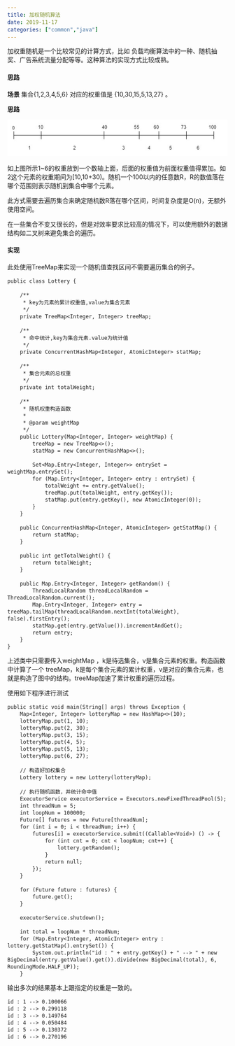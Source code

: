 ```yaml
---
title: 加权随机算法
date: 2019-11-17
categories: ["common","java"]
---
```


加权重随机是一个比较常见的计算方式，比如 负载均衡算法中的一种、随机抽奖、广告系统流量分配等等。这种算法的实现方式比较成熟。<!--more-->

#### 思路

**场景**  集合{1,2,3,4,5,6} 对应的权重值是 {10,30,15,5,13,27} 。

**思路**  

![](lottery.jpg)

如上图所示1~6的权重放到一个数轴上面，后面的权重值为前面权重值得累加。如2这个元素的权重期间为[10,10+30)。随机一个100以内的任意数R，R的数值落在哪个范围则表示随机到集合中哪个元素。

此方式需要去遍历集合来确定随机数R落在哪个区间，时间复杂度是O(n)，无额外使用空间。

在一些集合不变又很长的，但是对效率要求比较高的情况下，可以使用额外的数据结构如二叉树来避免集合的遍历。

#### 实现

此处使用TreeMap来实现一个随机值查找区间不需要遍历集合的例子。

```
public class Lottery {

	/**
	 * key为元素的累计权重值,value为集合元素
	 */
    private TreeMap<Integer, Integer> treeMap;

	/**
	 * 命中统计,key为集合元素.value为统计值
	 */
    private ConcurrentHashMap<Integer, AtomicInteger> statMap;

	/**
	 * 集合元素的总权重
	 */
    private int totalWeight;

    /**
     * 随机权重构造函数
     *
     * @param weightMap
     */
    public Lottery(Map<Integer, Integer> weightMap) {
        treeMap = new TreeMap<>();
        statMap = new ConcurrentHashMap<>();

        Set<Map.Entry<Integer, Integer>> entrySet = weightMap.entrySet();
        for (Map.Entry<Integer, Integer> entry : entrySet) {
            totalWeight += entry.getValue();
            treeMap.put(totalWeight, entry.getKey());
            statMap.put(entry.getKey(), new AtomicInteger(0));
        }
    }

    public ConcurrentHashMap<Integer, AtomicInteger> getStatMap() {
        return statMap;
    }

    public int getTotalWeight() {
        return totalWeight;
    }

    public Map.Entry<Integer, Integer> getRandom() {
        ThreadLocalRandom threadLocalRandom = ThreadLocalRandom.current();
        Map.Entry<Integer, Integer> entry = treeMap.tailMap(threadLocalRandom.nextInt(totalWeight), false).firstEntry();
        statMap.get(entry.getValue()).incrementAndGet();
        return entry;
    }
}
```

上述类中只需要传入weightMap ，k是待选集合，v是集合元素的权重。构造函数中计算了一个 treeMap，k是每个集合元素的累计权重，v是对应的集合元素，也就是构造了图中的结构。treeMap加速了累计权重的遍历过程。

使用如下程序进行测试

```
public static void main(String[] args) throws Exception {
	Map<Integer, Integer> lotteryMap = new HashMap<>(10);
	lotteryMap.put(1, 10);
	lotteryMap.put(2, 30);
	lotteryMap.put(3, 15);
	lotteryMap.put(4, 5);
	lotteryMap.put(5, 13);
	lotteryMap.put(6, 27);

	// 构造好加权集合
	Lottery lottery = new Lottery(lotteryMap);

	// 执行随机函数，并统计命中值
	ExecutorService executorService = Executors.newFixedThreadPool(5);
	int threadNum = 5;
	int loopNum = 100000;
	Future[] futures = new Future[threadNum];
	for (int i = 0; i < threadNum; i++) {
		futures[i] = executorService.submit((Callable<Void>) () -> {
			for (int cnt = 0; cnt < loopNum; cnt++) {
				lottery.getRandom();
			}
			return null;
		});
	}

	for (Future future : futures) {
		future.get();
	}

	executorService.shutdown();

	int total = loopNum * threadNum;
	for (Map.Entry<Integer, AtomicInteger> entry : lottery.getStatMap().entrySet()) {
		System.out.println("id : " + entry.getKey() + " --> " + new BigDecimal(entry.getValue().get()).divide(new BigDecimal(total), 6, RoundingMode.HALF_UP));
	}
```

输出多次的结果基本上跟指定的权重是一致的。

```
id : 1 --> 0.100066
id : 2 --> 0.299118
id : 3 --> 0.149764
id : 4 --> 0.050484
id : 5 --> 0.130372
id : 6 --> 0.270196
```

